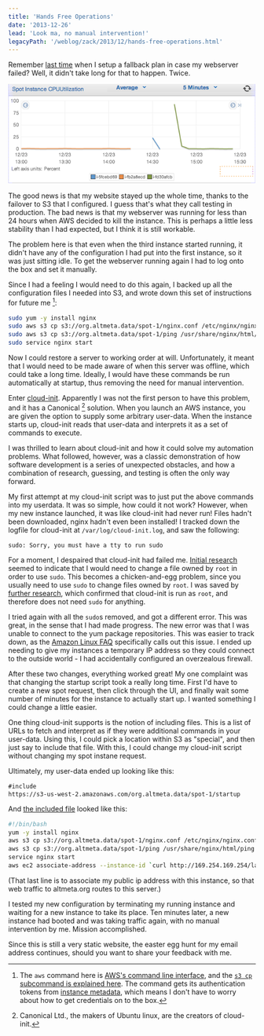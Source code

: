 ```yaml
---
title: 'Hands Free Operations'
date: '2013-12-26'
lead: 'Look ma, no manual intervention!'
legacyPath: '/weblog/zack/2013/12/hands-free-operations.html'
---
```


Remember [last time](/weblog/zack/2013/12/adventures-in-redundancy/) when I setup a fallback plan in case my webserver failed? Well, it didn't take long for that to happen. Twice.

![Graph of CPU Utilization over time for three instances.](./spot-instance-CPUUtilization.png)

The good news is that my website stayed up the whole time, thanks to the failover to S3 that I configured. I guess that's what they call testing in production. The bad news is that my webserver was running for less than 24 hours when AWS decided to kill the instance. This is perhaps a little less stability than I had expected, but I think it is still workable.

The problem here is that even when the third instance started running, it didn't have any of the configuration I had put into the first instance, so it was just sitting idle. To get the webserver running again I had to log onto the box and set it manually.

Since I had a feeling I would need to do this again, I backed up all the configuration files I needed into S3, and wrote down this set of instructions for future me [^1]:

```sh
sudo yum -y install nginx
sudo aws s3 cp s3://org.altmeta.data/spot-1/nginx.conf /etc/nginx/nginx.conf --region us-west-2
sudo aws s3 cp s3://org.altmeta.data/spot-1/ping /usr/share/nginx/html/ping --region us-west-2
sudo service nginx start
```

Now I could restore a server to working order at will. Unfortunately, it meant that I would need to be made aware of when this server was offline, which could take a long time. Ideally, I would have these commands be run automatically at startup, thus removing the need for manual intervention.

Enter [cloud-init](https://help.ubuntu.com/community/CloudInit). Apparently I was not the first person to have this problem, and it has a Canonical [^2] solution. When you launch an AWS instance, you are given the option to supply some arbitrary user-data. When the instance starts up, cloud-init reads that user-data and interprets it as a set of commands to execute.

I was thrilled to learn about cloud-init and how it could solve my automation problems. What followed, however, was a classic demonstration of how software development is a series of unexpected obstacles, and how a combination of research, guessing, and testing is often the only way forward.

My first attempt at my cloud-init script was to just put the above commands into my userdata. It was so simple, how could it not work? However, when my new instance launched, it was like cloud-init had never run! Files hadn't been downloaded, nginx hadn't even been installed! I tracked down the logfile for cloud-init at `/var/log/cloud-init.log`, and saw the following:

```
sudo: Sorry, you must have a tty to run sudo
```

For a moment, I despaired that cloud-init had failed me. [Initial research](http://serverfault.com/questions/324415/running-sudo-commands-in-cloud-init-script) seemed to indicate that I would need to change a file owned by `root` in order to use `sudo`. This becomes a chicken-and-egg problem, since you usually need to use `sudo` to change files owned by `root`. I was saved by [further research](http://stackoverflow.com/questions/15358830/can-i-use-cloud-init-to-install-and-configure-chef-but-not-actually-run-it), which confirmed that cloud-init is run as `root`, and therefore does not need `sudo` for anything.

I tried again with all the `sudo`s removed, and got a different error. This was great, in the sense that I had made progress. The new error was that I was unable to connect to the yum package repositories. This was easier to track down, as the [Amazon Linux FAQ](http://aws.amazon.com/amazon-linux-ami/faqs/#vpc) specifically calls out this issue. I ended up needing to give my instances a temporary IP address so they could connect to the outside world - I had accidentally configured an overzealous firewall.

After these two changes, everything worked great! My one complaint was that changing the startup script took a really long time. First I'd have to create a new spot request, then click through the UI, and finally wait some number of minutes for the instance to actually start up. I wanted something I could change a little easier.

One thing cloud-init supports is the notion of including files. This is a list of URLs to fetch and interpret as if they were additional commands in your user-data. Using this, I could pick a location within S3 as "special", and then just say to include that file. With this, I could change my cloud-init script without changing my spot instane request.

Ultimately, my user-data ended up looking like this:

```
#include
https://s3-us-west-2.amazonaws.com/org.altmeta.data/spot-1/startup
```

And [the included file](https://s3.amazonaws.com/org.altmeta.data/spot-1/startup) looked like this:

```bash
#!/bin/bash
yum -y install nginx
aws s3 cp s3://org.altmeta.data/spot-1/nginx.conf /etc/nginx/nginx.conf --region us-west-2
aws s3 cp s3://org.altmeta.data/spot-1/ping /usr/share/nginx/html/ping --region us-west-2
service nginx start
aws ec2 associate-address --instance-id `curl http://169.254.169.254/latest/meta-data/instance-id` --allocation-id eipalloc-f04f5b92 --region us-west-2
```

(That last line is to associate my public ip address with this instance, so that web traffic to altmeta.org routes to this server.)

I tested my new configuration by terminating my running instance and waiting for a new instance to take its place. Ten minutes later, a new instance had booted and was taking traffic again, with no manual intervention by me. Mission accomplished.

Since this is still a very static website, the easter egg hunt for my email address continues, should you want to share your feedback with me.

[^1]: The `aws` command here is [AWS's command line interface](http://aws.amazon.com/cli/), and the [`s3 cp` subcommand is explained here](http://docs.aws.amazon.com/cli/latest/reference/s3/cp.html). The command gets its authentication tokens from [instance metadata](http://docs.aws.amazon.com/AWSEC2/latest/UserGuide/AESDG-chapter-instancedata.html), which means I don't have to worry about how to get credentials on to the box.
[^2]: Canonical Ltd., the makers of Ubuntu linux, are the creators of cloud-init.
